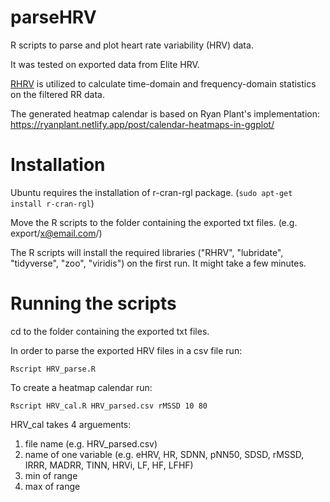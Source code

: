# parseHRV
R scripts to parse and plot heart rate variability (HRV) data.

It was tested on exported data from Elite HRV.

[RHRV](https://rhrv.r-forge.r-project.org/) is utilized to calculate time-domain and frequency-domain statistics on the filtered RR data.

The generated heatmap calendar is based on Ryan Plant's implementation: https://ryanplant.netlify.app/post/calendar-heatmaps-in-ggplot/

# Installation
Ubuntu requires the installation of r-cran-rgl package. (`sudo apt-get install r-cran-rgl`)

Move the R scripts to the folder containing the exported txt files. (e.g. export/x@email.com/)

The R scripts will install the required libraries ("RHRV", "lubridate", "tidyverse", "zoo", "viridis") on the first run. It might take a few minutes.

# Running the scripts
cd to the folder containing the exported txt files.

In order to parse the exported HRV files in a csv file run:

`Rscript HRV_parse.R`

To create a heatmap calendar run:

`Rscript HRV_cal.R HRV_parsed.csv rMSSD 10 80`

HRV_cal takes 4 arguements:
1. file name (e.g. HRV_parsed.csv)
1. name of one variable (e.g. eHRV, HR, SDNN, pNN50, SDSD, rMSSD, IRRR, MADRR, TINN, HRVi, LF, HF, LFHF)
1. min of range
1. max of range

